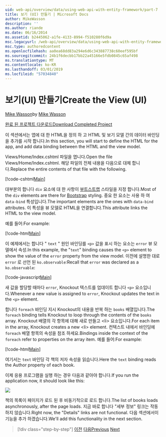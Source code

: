 ```yaml
---
uid: web-api/overview/data/using-web-api-with-entity-framework/part-7
title: 보기 (UI) 만들기 | Microsoft Docs
author: MikeWasson
description: ''
ms.author: riande
ms.date: 06/16/2014
ms.assetid: b2445062-a1fe-4133-8994-f510280f6d9a
msc.legacyurl: /web-api/overview/data/using-web-api-with-entity-framework/part-7
msc.type: authoredcontent
ms.openlocfilehash: aa0ea68dd83a294e6d6c343887738c60eef595bf
ms.sourcegitcommit: 24b1f6decbb17bb22a45166e5fdb0845c65af498
ms.translationtype: MT
ms.contentlocale: ko-KR
ms.lasthandoff: 03/01/2019
ms.locfileid: "57034840"
---
```

<a name="create-the-view-ui"></a><span data-ttu-id="8e2b7-102">보기(UI) 만들기</span><span class="sxs-lookup"><span data-stu-id="8e2b7-102">Create the View (UI)</span></span>
====================
<span data-ttu-id="8e2b7-103">[Mike Wasson](https://github.com/MikeWasson)</span><span class="sxs-lookup"><span data-stu-id="8e2b7-103">by [Mike Wasson](https://github.com/MikeWasson)</span></span>

[<span data-ttu-id="8e2b7-104">완료 된 프로젝트 다운로드</span><span class="sxs-lookup"><span data-stu-id="8e2b7-104">Download Completed Project</span></span>](https://github.com/MikeWasson/BookService)

<span data-ttu-id="8e2b7-105">이 섹션에서는 앱에 대 한 HTML을 정의 하 고 HTML 및 보기 모델 간의 데이터 바인딩을 추가를 시작 합니다.</span><span class="sxs-lookup"><span data-stu-id="8e2b7-105">In this section, you will start to define the HTML for the app, and add data binding between the HTML and the view model.</span></span>

<span data-ttu-id="8e2b7-106">Views/Home/Index.cshtml 파일을 엽니다.</span><span class="sxs-lookup"><span data-stu-id="8e2b7-106">Open the file Views/Home/Index.cshtml.</span></span> <span data-ttu-id="8e2b7-107">해당 파일의 전체 내용을 다음으로 대체 합니다.</span><span class="sxs-lookup"><span data-stu-id="8e2b7-107">Replace the entire contents of that file with the following.</span></span>

[!code-cshtml[Main](part-7/samples/sample1.cshtml)]

<span data-ttu-id="8e2b7-108">대부분의 합니다 `div` 요소에 대 한 사항이 [부트스트랩](http://getbootstrap.com/) 스타일을 지정 합니다.</span><span class="sxs-lookup"><span data-stu-id="8e2b7-108">Most of the `div` elements are there for [Bootstrap](http://getbootstrap.com/) styling.</span></span> <span data-ttu-id="8e2b7-109">중요 한 요소는 사용 하 여 `data-bind` 특성입니다.</span><span class="sxs-lookup"><span data-stu-id="8e2b7-109">The important elements are the ones with `data-bind` attributes.</span></span> <span data-ttu-id="8e2b7-110">이 특성을 뷰 모델로 HTML을 연결합니다.</span><span class="sxs-lookup"><span data-stu-id="8e2b7-110">This attribute links the HTML to the view model.</span></span>

<span data-ttu-id="8e2b7-111">예를 들어:</span><span class="sxs-lookup"><span data-stu-id="8e2b7-111">For example:</span></span>

[!code-html[Main](part-7/samples/sample2.html)]

<span data-ttu-id="8e2b7-112">이 예제에서는 합니다 &quot; `text` &quot; 원인 바인딩를 `<p>` 값을 표시 하는 요소는 `error` 뷰 모델에서 속성.</span><span class="sxs-lookup"><span data-stu-id="8e2b7-112">In this example, the &quot;`text`&quot; binding causes the `<p>` element to show the value of the `error` property from the view model.</span></span> <span data-ttu-id="8e2b7-113">이전에 설명한 대로 `error` 로 선언 된 `ko.observable`:</span><span class="sxs-lookup"><span data-stu-id="8e2b7-113">Recall that `error` was declared as a `ko.observable`:</span></span>

[!code-javascript[Main](part-7/samples/sample3.js)]

<span data-ttu-id="8e2b7-114">새 값을 할당할 때마다 `error`, Knockout 텍스트를 업데이트 합니다 `<p>` 요소입니다.</span><span class="sxs-lookup"><span data-stu-id="8e2b7-114">Whenever a new value is assigned to `error`, Knockout updates the text in the `<p>` element.</span></span>

<span data-ttu-id="8e2b7-115">합니다 `foreach` 바인딩 지시 Knockout의 내용을 반복 하는 `books` 배열입니다.</span><span class="sxs-lookup"><span data-stu-id="8e2b7-115">The `foreach` binding tells Knockout to loop through the contents of the `books` array.</span></span> <span data-ttu-id="8e2b7-116">Knockout 배열의 각 항목에 대해 새로 만들고 &lt;li&gt; 요소입니다.</span><span class="sxs-lookup"><span data-stu-id="8e2b7-116">For each item in the array, Knockout creates a new &lt;li&gt; element.</span></span> <span data-ttu-id="8e2b7-117">컨텍스트 내에서 바인딩에 `foreach` 배열 항목의 속성을 참조 하세요.</span><span class="sxs-lookup"><span data-stu-id="8e2b7-117">Bindings inside the context of the `foreach` refer to properties on the array item.</span></span> <span data-ttu-id="8e2b7-118">예를 들어:</span><span class="sxs-lookup"><span data-stu-id="8e2b7-118">For example:</span></span>

[!code-html[Main](part-7/samples/sample4.html)]

<span data-ttu-id="8e2b7-119">여기서는 `text` 바인딩 각 책의 저자 속성을 읽습니다.</span><span class="sxs-lookup"><span data-stu-id="8e2b7-119">Here the `text` binding reads the Author property of each book.</span></span>

<span data-ttu-id="8e2b7-120">이제 응용 프로그램을 실행 하는 경우 다음과 같아야 합니다.</span><span class="sxs-lookup"><span data-stu-id="8e2b7-120">If you run the application now, it should look like this:</span></span>

![](part-7/_static/image1.png)

<span data-ttu-id="8e2b7-121">책의 목록이 페이지가 로드 된 후 비동기적으로 로드 합니다.</span><span class="sxs-lookup"><span data-stu-id="8e2b7-121">The list of books loads asynchronously, after the page loads.</span></span> <span data-ttu-id="8e2b7-122">지금 바로 합니다 &quot;세부 정보&quot; 링크는 작동 하지 않습니다.</span><span class="sxs-lookup"><span data-stu-id="8e2b7-122">Right now, the &quot;Details&quot; links are not functional.</span></span> <span data-ttu-id="8e2b7-123">다음 섹션에서이 기능을 추가 하겠습니다.</span><span class="sxs-lookup"><span data-stu-id="8e2b7-123">We'll add this functionality in the next section.</span></span>

> [!div class="step-by-step"]
> <span data-ttu-id="8e2b7-124">[이전](part-6.md)
> [다음](part-8.md)</span><span class="sxs-lookup"><span data-stu-id="8e2b7-124">[Previous](part-6.md)
[Next](part-8.md)</span></span>
